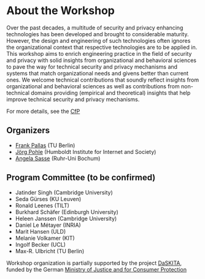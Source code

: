 

# About the Workshop


Over the past decades, a multitude of security and privacy enhancing technologies has been developed and brought to considerable maturity. However, the design and engineering of such technologies often ignores the organizational context that respective technologies are to be applied in. This workshop aims to enrich engineering practice in the field of security and privacy with solid insights from organizational and behavioral sciences to pave the way for technical security and privacy mechanisms and systems that match organizational needs and givens better than current ones. We welcome technical contributions that soundly reflect insights from organizational and behavioral sciences as well as contributions from non-technical domains providing (empirical and theoretical) insights that help improve technical security and privacy mechanisms.

For more details, see the [CfP](/cfp)

## Organizers

* [Frank Pallas](https://www.ise.tu-berlin.de/menue/team/dr_ing_frank_pallas/parameter/en/) (TU Berlin)
* [Jörg Pohle](https://www.hiig.de/en/jorg-pohle/) (Humboldt Institute for Internet and Society)
* [Angela Sasse](https://www.ei.ruhr-uni-bochum.de/fakultaet/personen/sasse/) (Ruhr-Uni Bochum)

## Program Committee (to be confirmed)

* Jatinder Singh (Cambridge University)
* Seda Gürses (KU Leuven)
* Ronald Leenes (TILT)
* Burkhard Schäfer (Edinburgh University)
* Heleen Janssen (Cambridge University)
* Daniel Le Métayer (INRIA)
* Marit Hansen (ULD)
* Melanie Volkamer (KIT)
* Ingolf Becker  (UCL)
* Max-R. Ulbricht (TU Berlin)

Workshop organization is partially supported by the project [DaSKITA](https://www.ise.tu-berlin.de/menue/projekte/daskita/), funded by the German [Ministry of Justice and for Consumer Protection](https://www.bmjv.de)
